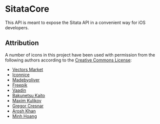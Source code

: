 SitataCore
==========
This API is meant to expose the Sitata API in a convenient way for iOS developers.



Attribution
-----------
A number of icons in this project have been used with permission from the following authors according to the [Creative Commons License](http://creativecommons.org/licenses/by/3.0/):

* [Vectors Market](http://www.flaticon.com/authors/vectors-market)
* [Iconnice](http://www.flaticon.com/authors/iconnice)
* [Madebyoliver](http://www.flaticon.com/authors/madebyoliver)
* [Freepik](http://www.freepik.com)
* [Vaadin](http://www.flaticon.com/authors/vaadin)
* [Bakunetsu Kaito](https://thenounproject.com/sevenknights_friendship)
* [Maxim Kulikov](https://thenounproject.com/maxim221)
* [Gregor Cresnar](https://thenounproject.com/grega.cresnar)
* [Arosh Khan](https://thenounproject.com/aroshkhan05)
* [Minh Hoang](http://www.flaticon.com/authors/minh-hoang)
